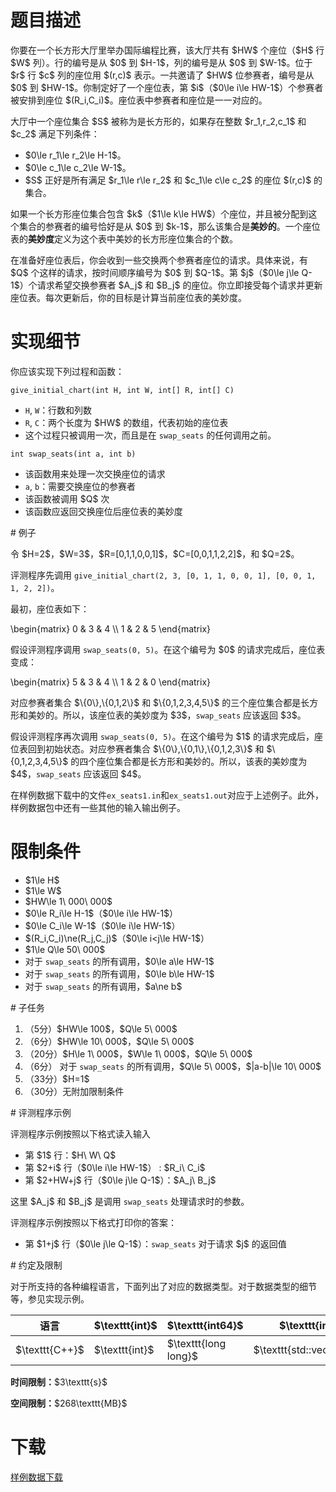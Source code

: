# 题目描述

<p>你要在一个长方形大厅里举办国际编程比赛，该大厅共有 $HW$ 个座位（$H$ 行 $W$ 列）。行的编号是从 $0$ 到 $H-1$，列的编号是从 $0$ 到 $W-1$。位于 $r$ 行 $c$ 列的座位用 $(r,c)$ 表示。一共邀请了 $HW$ 位参赛者，编号是从 $0$ 到 $HW-1$。你制定好了一个座位表，第 $i$（$0\le i\le HW-1$）个参赛者被安排到座位 $(R_i,C_i)$。座位表中参赛者和座位是一一对应的。</p>
<p>大厅中一个座位集合 $S$ 被称为是长方形的，如果存在整数 $r_1,r_2,c_1$ 和 $c_2$ 满足下列条件：</p>
<ul><li>$0\le r_1\le r_2\le H-1$。</li>
<li>$0\le c_1\le c_2\le W-1$。</li>
<li>$S$ 正好是所有满足 $r_1\le r\le r_2$ 和 $c_1\le c\le c_2$ 的座位 $(r,c)$ 的集合。</li>
</ul><p>如果一个长方形座位集合包含 $k$（$1\le k\le HW$）个座位，并且被分配到这个集合的参赛者的编号恰好是从 $0$ 到 $k-1$，那么该集合是<strong>美妙的</strong>。一个座位表的<strong>美妙度</strong>定义为这个表中美妙的长方形座位集合的个数。</p>
<p>在准备好座位表后，你会收到一些交换两个参赛者座位的请求。具体来说，有 $Q$ 个这样的请求，按时间顺序编号为 $0$ 到 $Q-1$。第 $j$（$0\le j\le Q-1$）个请求希望交换参赛者 $A_j$ 和 $B_j$ 的座位。你立即接受每个请求并更新座位表。每次更新后，你的目标是计算当前座位表的美妙度。</p>

# 实现细节


<p>你应该实现下列过程和函数：</p>
<pre><code class="sh_cpp">give_initial_chart(int H, int W, int[] R, int[] C)</code></pre>
<ul><li><code>H</code>, <code>W</code>：行数和列数</li>
<li><code>R</code>, <code>C</code>：两个长度为 $HW$ 的数组，代表初始的座位表</li>
<li>这个过程只被调用一次，而且是在 <code>swap_seats</code> 的任何调用之前。</li>
</ul><pre><code class="sh_cpp">int swap_seats(int a, int b)</code></pre>
<ul><li>该函数用来处理一次交换座位的请求</li>
<li><code>a</code>, <code>b</code>：需要交换座位的参赛者</li>
<li>该函数被调用 $Q$ 次</li>
<li>该函数应返回交换座位后座位表的美妙度</li>
</ul>
# 例子


<p>令 $H=2$，$W=3$，$R=[0,1,1,0,0,1]$，$C=[0,0,1,1,2,2]$，和 $Q=2$。</p>
<p>评测程序先调用 <code>give_initial_chart(2, 3, [0, 1, 1, 0, 0, 1], [0, 0, 1, 1, 2, 2])</code>。</p>
<p>最初，座位表如下：</p>
<p>\begin{matrix}
0 &amp; 3 &amp; 4 \\
1 &amp; 2 &amp; 5
\end{matrix}</p>
<p>假设评测程序调用 <code>swap_seats(0, 5)</code>。在这个编号为 $0$ 的请求完成后，座位表变成：</p>
<p>\begin{matrix}
5 &amp; 3 &amp; 4 \\
1 &amp; 2 &amp; 0
\end{matrix}</p>
<p>对应参赛者集合 $\{0\},\{0,1,2\}$ 和 $\{0,1,2,3,4,5\}$ 的三个座位集合都是长方形和美妙的。所以，该座位表的美妙度为 $3$，<code>swap_seats</code> 应该返回 $3$。</p>
<p>假设评测程序再次调用 <code>swap_seats(0, 5)</code>。在这个编号为 $1$ 的请求完成后，座位表回到初始状态。对应参赛者集合 $\{0\},\{0,1\},\{0,1,2,3\}$ 和 $\{0,1,2,3,4,5\}$ 的四个座位集合都是长方形和美妙的。所以，该表的美妙度为 $4$，<code>swap_seats</code> 应该返回 $4$。</p>
<p>在样例数据下载中的文件<code>ex_seats1.in</code>和<code>ex_seats1.out</code>对应于上述例子。此外，样例数据包中还有一些其他的输入输出例子。</p>

# 限制条件


<ul><li>$1\le H$</li>
<li>$1\le W$</li>
<li>$HW\le 1\ 000\ 000$</li>
<li>$0\le R_i\le H-1$（$0\le i\le HW-1$）</li>
<li>$0\le C_i\le W-1$（$0\le i\le HW-1$）</li>
<li>$(R_i,C_i)\ne(R_j,C_j)$（$0\le i&lt;j\le HW-1$）</li>
<li>$1\le Q\le 50\ 000$</li>
<li>对于 <code>swap_seats</code> 的所有调用，$0\le a\le HW-1$</li>
<li>对于 <code>swap_seats</code> 的所有调用，$0\le b\le HW-1$</li>
<li>对于 <code>swap_seats</code> 的所有调用，$a\ne b$</li>
</ul>
# 子任务


<ol><li>（5分）$HW\le 100$，$Q\le 5\ 000$</li>
<li>（6分）$HW\le 10\ 000$，$Q\le 5\ 000$</li>
<li>（20分）$H\le 1\ 000$，$W\le 1\ 000$，$Q\le 5\ 000$</li>
<li>（6分） 对于 <code>swap_seats</code> 的所有调用，$Q\le 5\ 000$，$|a-b|\le 10\ 000$ </li>
<li>（33分）$H=1$</li>
<li>（30分）无附加限制条件</li>
</ol>
# 评测程序示例


<p>评测程序示例按照以下格式读入输入</p>
<ul><li>第 $1$ 行：$H\ W\ Q$</li>
<li>第 $2+i$ 行（$0\le i\le HW-1$） : $R_i\ C_i$</li>
<li>第 $2+HW+j$ 行（$0\le j\le Q-1$）：$A_j\ B_j$</li>
</ul><p>这里 $A_j$ 和 $B_j$ 是调用 <code>swap_seats</code> 处理请求时的参数。</p>
<p>评测程序示例按照以下格式打印你的答案：</p>
<ul><li>第 $1+j$ 行（$0\le j\le Q-1$）：<code>swap_seats</code> 对于请求 $j$ 的返回值</li>
</ul>
# 约定及限制


<p>对于所支持的各种编程语言，下面列出了对应的数据类型。对于数据类型的细节等，参见实现示例。</p>
<div class="table-responsive">
<table class="table table-bordered table-text-center table-vertical-middle"><thead><tr><th>语言</th>
<th>$\texttt{int}$</th>
<th>$\texttt{int64}$</th>
<th>$\texttt{int[]}$</th>
<th>数组$a$的长度</th>
<th>$\texttt{string}$</th>
</tr></thead><tbody><tr><td>$\texttt{C++}$</td><td>$\texttt{int}$</td><td>$\texttt{long long}$</td><td>$\texttt{std::vector&lt;int&gt;}$</td><td>$\texttt{a.size()}$</td><td>$\texttt{std::string}$</td></tr></tbody></table></div>

<p><strong>时间限制：</strong>$3\texttt{s}$</p>
<p><strong>空间限制：</strong>$268\texttt{MB}$</p>

# 下载


<p><a href="/download.php?type=problem&amp;id=406">样例数据下载</a></p>
